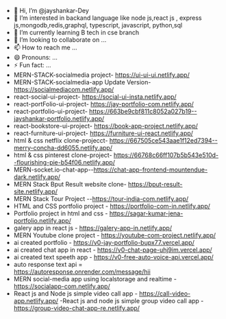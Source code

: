- 👋 Hi, I’m @jayshankar-Dey
- 👀 I’m interested in backand language like node js,react js , express js,mongodb,redis,graphql, typescript, javascript, python,sql
- 🌱 I’m currently learning B tech in cse branch
- 💞️ I’m looking to collaborate on ...
- 📫 How to reach me ...
- 😄 Pronouns: ...
- ⚡ Fun fact: ...
- MERN-STACK-socialmedia project- https://ui-ui-ui.netlify.app/
- MERN-STACK-socialmedia-app Update Version- https://socialmediacom.netlify.app/
- react-social-ui-project- https://social-ui-insta.netlify.app/
- react-portFolio-ui-project- https://jay-portfolio-com.netlify.app/
- react-portfolio-ui-project- https://663be9cbf811c8052a027b19--jayshankar-portfolio.netlify.app/
- react-bookstore-ui-project- https://book-app-project.netlify.app/
- react-furniture-ui-project- https://furniture-ui-react.netlify.app/
- html & css netflix clone-projecct- https://667505ce543aae1f12ed7394--merry-concha-dd6055.netlify.app/
- html & css pinterest clone-project- https://66768c66ff107b5b543e510d--flourishing-pie-b54f06.netlify.app/
- MERN-socket.io-chat-app--https://chat-app-frontend-mountendue-dark.netlify.app/
- MERN Stack Bput Result website clone- https://bput-result-site.netlify.app/
- MERN Stack Tour Project --https://tour-india-com.netlify.app/
- HTML and CSS portfolio project - https://portfolio-com-in.netlify.app/
- Portfolio project in html and css - https://sagar-kumar-jena-portfolio.netlify.app/
- galery app in react js - https://galery-app-in.netlify.app/
- MERN Youtube clone project - https://youtube-com-project.netlify.app/
- ai created portfolio - https://v0-jay-portfolio-bupx77.vercel.app/
- ai created chat app in react - https://v0-chat-page-uhj9im.vercel.app/
- ai created text speeth app - https://v0-free-auto-voice-api.vercel.app/
- auto response text api = https://autoresponse.onrender.com/message/hii
- MERN social-media app using localstorage and realtime - https://socialapp-com.netlify.app/
- React js and Node js simple video call app - https://call-video-app.netlify.app/
-React js and node js simple group video call app - https://group-video-chat-app-re.netlify.app/
<!---
jayshankar-Dey/jayshankar-Dey is a ✨ special ✨ repository because its `README.md` (this file) appears on your GitHub profile.
You can click the Preview link to take a look at your changes.
--->
